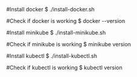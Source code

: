 #Install docker
$ ./install-docker.sh

#Check if docker is working
$ docker --version

#Install minikube
$ ./install-minikube.sh

#Check if minikube is working
$ minikube version

#Install kubectl
$ ./install-kubectl.sh

#Check if kubectl is working
$ kubectl version
